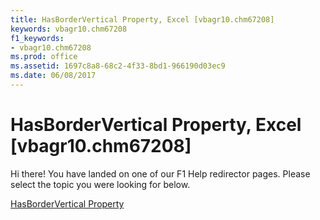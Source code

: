 ```yaml
---
title: HasBorderVertical Property, Excel [vbagr10.chm67208]
keywords: vbagr10.chm67208
f1_keywords:
- vbagr10.chm67208
ms.prod: office
ms.assetid: 1697c8a8-68c2-4f33-8bd1-966190d03ec9
ms.date: 06/08/2017
---
```



# HasBorderVertical Property, Excel [vbagr10.chm67208]

Hi there! You have landed on one of our F1 Help redirector pages. Please select the topic you were looking for below.

[HasBorderVertical Property](http://msdn.microsoft.com/library/ee6f449d-369c-1953-8540-b8baa4b281ab%28Office.15%29.aspx)

